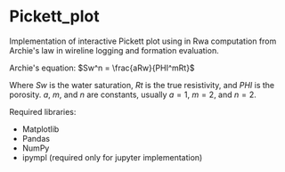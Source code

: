 # Pickett_plot
Implementation of interactive Pickett plot using in Rwa computation from Archie's law in wireline logging and formation evaluation.

Archie's equation: $Sw^n = \frac{aRw}{PHI^mRt}$

Where $Sw$ is the water saturation, $Rt$ is the true resistivity, and $PHI$ is the porosity. $a$, $m$, and $n$ are constants, usually $a=1$, $m=2$, and $n=2$.

Required libraries:
- Matplotlib
- Pandas
- NumPy
- ipympl (required only for jupyter implementation)
